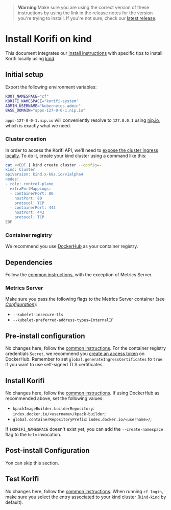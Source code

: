 > **Warning**
> Make sure you are using the correct version of these instructions by using the link in the release notes for the version you're trying to install. If you're not sure, check our [latest release](https://github.com/cloudfoundry/korifi/releases/latest).

# Install Korifi on kind

This document integrates our [install instructions](./INSTALL.md) with specific tips to install Korifi locally using [kind](https://kind.sigs.k8s.io/).

## Initial setup

Export the following environment variables:

```sh
ROOT_NAMESPACE="cf"
KORIFI_NAMESPACE="korifi-system"
ADMIN_USERNAME="kubernetes-admin"
BASE_DOMAIN="apps-127-0-0-1.nip.io"
```

`apps-127-0-0-1.nip.io` will conveniently resolve to `127.0.0.1` using [nip.io](https://nip.io/), which is exactly what we need.

### Cluster creation

In order to access the Korifi API, we'll need to [expose the cluster ingress locally](https://kind.sigs.k8s.io/docs/user/ingress/). To do it, create your kind cluster using a command like this:

```sh
cat <<EOF | kind create cluster --config=-
kind: Cluster
apiVersion: kind.x-k8s.io/v1alpha4
nodes:
- role: control-plane
  extraPortMappings:
  - containerPort: 80
    hostPort: 80
    protocol: TCP
  - containerPort: 443
    hostPort: 443
    protocol: TCP
EOF
```

### Container registry

We recommend you use [DockerHub](https://hub.docker.com/) as your container registry.

## Dependencies

Follow the [common instructions](./INSTALL.md#dependencies), with the exception of Metrics Server.

### Metrics Server

Make sure you pass the following flags to the Metrics Server container (see [_Configuration_](https://github.com/kubernetes-sigs/metrics-server#configuration)):

-   `--kubelet-insecure-tls`
-   `--kubelet-preferred-address-types=InternalIP`

## Pre-install configuration

No changes here, follow the [common instructions](./INSTALL.md#pre-install-configuration).
For the container registry credentials `Secret`, we recommend you [create an access token](https://hub.docker.com/settings/security?generateToken=true) on DockerHub.
Remember to set `global.generateIngressCertificates` to `true` if you want to use self-signed TLS certificates.

## Install Korifi

No changes here, follow the [common instructions](./INSTALL.md#install-korifi).
If using DockerHub as recommended above, set the following values:

-   `kpackImageBuilder.builderRepository`: `index.docker.io/<username>/kpack-builder`;
-   `global.containerRepositoryPrefix`: `index.docker.io/<username>/`;

If `$KORIFI_NAMESPACE` doesn't exist yet, you can add the `--create-namespace` flag to the `helm` invocation.

## Post-install Configuration

Yon can skip this section.

## Test Korifi

No changes here, follow the [common instructions](./INSTALL.md#test-korifi).
When running `cf login`, make sure you select the entry associated to your kind cluster (`kind-kind` by default).
